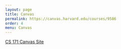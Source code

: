 ```yaml
---
layout: page
title: Canvas
permalink: https://canvas.harvard.edu/courses/9586
order: 4
menu: Canvas
---
```


[CS 171 Canvas Site](https://canvas.harvard.edu/courses/9586)